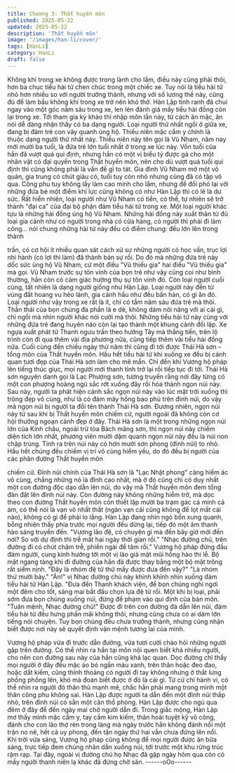 ```yaml
---
title: Chương 3: Thất huyền môn
published: 2025-05-22
updated: 2025-05-22
description: 'Thất huyền môn'
image: '/images/han-li/cover/'
tags: [HanLi]
category: HanLi
draft: false
---
```


Không khí trong xe không được trong lành cho lắm, điều này cũng
phải thôi, hơn ba chục tiểu hài tử chen chúc trong một chiếc xe.
Tuy nói là tiểu hài tử nhỏ hơn nhiều so với người trưởng thành,
nhưng với số lương thế này, cũng đủ để làm bầu không khí trong
xe trở nên khó thở.
Hàn Lập tinh ranh đã chui ngay vào một góc nằm sâu trong xe,
len lén đánh giá mấy tiểu hài đồng còn lại trong xe.
Tới tham gia kỳ khảo thí nhập môn lần này, từ cách ăn mặc, ăn
nói dễ dàng nhận thấy có ba dạng người.
Loại người thứ nhất ngồi ở giữa xe, đang bị đám trẻ con vây
quanh ủng hộ. Thiếu niên mặc cẩm y chính là thuộc dạng người
thứ nhất này.
Thiếu niên này tên gọi là Vũ Nham, năm nay mới mười ba tuổi, là
đứa trẻ lớn tuổi nhất ở trong xe lúc này. Vốn tuổi của hắn đã vượt
quá qui định, nhưng hắn có một vị biểu tỷ được gả cho một nhân
vật có đại quyền trong Thất huyền môn, nên cho dù vượt quá tuổi
qui định thì cũng không phải là vấn đề gì to tát. Gia đình Vũ Nham
mở một võ quán, gia trung có chút giàu có, tuổi tuy còn nhỏ
nhưng cũng đã có tập võ qua. Công phu tuy không lấy làm cao
minh cho lắm, nhưng để đối phó lại với những đứa bé một điểm
khí lực cũng không có như Hàn Lập thì có lẽ là dư sức.
Rất hiển nhiên, loại người như Vũ Nham có tiền, có thế, tự nhiên
sẽ trở thành "đại ca" của đại bộ phận đám tiểu hài tử trong xe.
Một loại người khác tựu là những hài đồng ủng hộ Vũ Nham.
Những hài đồng này xuất thân từ đủ loại gia cảnh như có người
trong nhà có cửa hàng, có người thì phải đi làm công… nói chung
những hài tử này đều có điểm chung: đều lớn lên trong thành

trấn, có cơ hội ít nhiều quan sát cách xử sự những người có học
vấn, trục lợi nhi hành (có lợi thì làm) đã thành bản sự rồi. Do đó
mà những đứa trẻ này dốc sức ủng hộ Vũ Nham, cứ một điều "Vũ
thiếu gia" hai điều "Vũ thiếu gia" mà gọi. Vũ Nham trước sự tôn
vinh của bọn trẻ như vậy cũng coi như bình thường, hắn còn có
cảm giác hưởng thụ sự tôn vinh đó.
Còn loại người cuối cùng, tất nhiên là dạng người giống như Hàn
Lập. Loại người này đến từ vùng đất hoang vu hẻo lánh, gia cảnh
hầu như đều bần hàn, có gì ăn đó. Loại người như vậy trong xe
rất là ít, chỉ có tầm năm sáu đứa trẻ mà thôi. Thần thái của bọn
chúng đa phần là e dè, không dám nói năng với ai cái gì, chỉ ngồi
mà nhìn người khác nói cười mà thôi. Những tiểu hài tử này cùng
với những đứa trẻ đang huyên náo còn lại tạo thành một khung
cảnh đối lập.
Xe ngựa xuất phát từ Thanh ngưu trấn theo hướng Tây mà thẳng
tiến, trên lộ trình còn đi qua thêm vài địa phương nữa, cũng tiếp
thêm vài tiểu hài đồng nữa. Cuối cùng đến chiều ngày thứ năm thì
cũng đi tới được Thái Hà sơn – tổng môn của Thất huyền môn.
Hầu hết tiểu hài tử khi xuống xe đều bị cảnh quan tươi đẹp của
Thái Hà sơn làm cho mê mẩn. Chỉ đến khi Vương hộ pháp lên
tiếng thúc giục, mọi người mới thanh tỉnh trở lại rồi tiếp tục đi tới.
Thái Hà sơn nguyên danh gọi là Lạc Phượng sơn, tương truyền
rằng nơi đây từng có một con phượng hoàng ngũ sắc rớt xuống
đây rồi hóa thành ngọn núi này. Sau này, người ta phát hiện cảnh
sắc ngọn núi này vào lúc mặt trời xuống thì trông đẹp vô cùng,
như là có đám mây hồng bao phủ trên đỉnh núi, do vậy mà ngọn
núi bị người ta đổi tên thành Thái Hà sơn. Đương nhiên, ngọn núi
này từ sau khi bị Thất huyền môn chiếm cứ, người ngoài đã
không còn cơ hội thưởng ngoạn cảnh đẹp ở đây.
Thái Hà sơn là một trong những ngọn núi lớn của Kính châu,
ngoài trừ tòa Bách mãng sơn, thì ngọn núi này chiếm diện tích
lớn nhất, phương viên mười dặm quanh ngọn núi này đều là núi
non chập trùng. Tính ra trên núi này có hơn mười sơn phong
(đỉnh núi) to nhỏ. Hầu hết chúng đều chiếm vị trí vô cùng hiểm
yếu, do đó đều bị người của các phân đường Thất huyền môn

chiếm cứ. Đỉnh núi chính của Thái Hà sơn là "Lạc Nhật phong"
càng hiểm ác vô cùng, chẳng những nó là đỉnh cao nhất, mà ở đó
cũng chỉ có duy nhất một con đường độc dạo dẫn lên núi, do vậy
mà Thất huyền môn đem tổng đàn đặt lên đỉnh núi này. Còn
đường này không những hiểm trở, mà dọc theo con đường Thất
huyền môn còn thiết lập mười ba trạm gác cả minh cả ám, có thể
nói là vạn vô nhất thất (ngàn vạn cái cũng không để lọt mất cái
nào), không có gì để phải lo lắng.
Hàn Lập đang nhìn ngó bốn xung quanh, bỗng nhiên thấy phía
trước mọi người đều dừng lại, tiếp đó một âm thanh hào sảng
truyền đến.
"Vương lão đệ, có chuyện gì mà đến bây giờ mới đến nơi? So với
dự định thì trễ mất hai ngày thời gian rồi."
"Nhạc đường chủ, trên đường đi có chút chậm trễ, phiền ngài để
tâm rồi." Vương hộ pháp đứng đầu đám người, cung kính hướng
tới một vị lão giả mặt mũi hồng hào thi lễ. Bộ mặt ngang tàng khi
đi đường của hắn đã được thay bằng một bộ mặt trông rất siểm
nịnh.
"Đây là nhóm đệ tử thứ mấy được đưa đến vậy?"
"Là nhóm thứ mười bảy."
"Ân!" vị Nhạc đường chủ này khinh khỉnh nhìn xuống đám tiểu hài
tử Hàn Lập.
"Đưa đến Thanh khách viện, để bọn chúng nghỉ ngơi một đêm
cho tốt, sáng mai bắt đầu chọn lựa đệ tử rồi. Một khi bị loại, phải
sớm đưa bọn chúng xuống núi, đừng để phạm vào qui định của
bản môn.
"Tuân mệnh, Nhạc đường chủ!"
Được đi trên con đường đá dẫn lên núi, đám tiểu hài tử đều hưng
phấn mãi không thôi, nhưng cũng chưa có ai dám lớn tiếng nói
chuyện. Tuy bọn chúng đều chưa trưởng thành, nhưng cũng nhận
biết được nơi này sẽ quyết định vận mệnh tương lai của mình.

Vương hộ pháp vừa đi trước dẫn đường, vừa tươi cười chào hỏi
những người gặp trên đường. Có thể nhìn ra hắn tại môn nội
quen biết khá nhiều người, cho nên con đường sau này của hắn
cũng khá lạc quan.
Dọc đường chỉ thấy mọi người ở đây đều mặc áo bó ngắn màu
xanh, trên thân hoặc đeo đao, hoặc dắt kiếm, cũng thỉnh thoảng
có người đi tay không nhưng ở thắt lưng phồng phồng lên, khó
mà đoán biết được ở đó là cái gì. Từ cử chỉ hành vi, có thể nhìn
ra người đó thân thủ mạnh mẽ, chắc hẳn phải mang trong mình
một thân công phu không sai.
Hàn Lập được người ta dẫn đến một đỉnh núi thấp nhỏ, trên đỉnh
núi có sẵn một căn thổ phòng. Hàn Lập được cho ngủ qua đêm ở
đây để đến ngày mai chờ người dẫn đi. Trong giấc mộng, Hàn
Lập mơ thấy mình mặc cẩm y, tay cầm kim kiếm, thân hoài tuyệt
kỹ võ công, đánh cho con lão thợ rèn trong làng mà ngày trước
hắn không đánh nổi một trận no nê, hết cả uy phong, đến tận
ngày thứ hai vẫn chưa đứng lên nổi.
Khi trời vừa sáng, Vương hộ pháp cũng không để mọi người
được ăn bữa sáng, trực tiếp đem chúng nhân dẫn xuống núi, tới
trước một khu rừng trúc rậm rạp. Tại đây, ngoài vị đường chủ họ
Nhạc đã gặp ngày hôm qua còn có mấy người thanh niên lạ khác
đã đứng chờ sãn.
------oOo------
